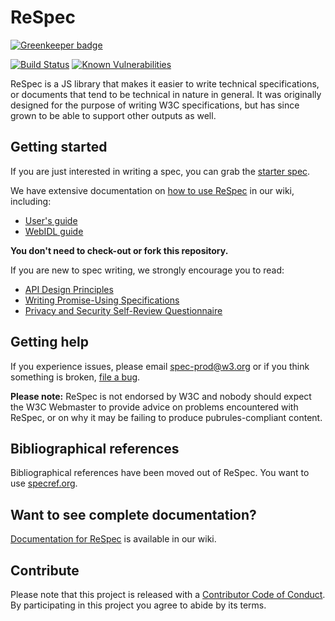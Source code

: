 # ReSpec

[![Greenkeeper badge](https://badges.greenkeeper.io/sglaser/respec.svg)](https://greenkeeper.io/)

[![Build Status](https://travis-ci.org/sglaser/respec.svg?branch=develop)](https://travis-ci.org/sglaser/respec)
[![Known Vulnerabilities](https://snyk.io/test/github/sglaser/respec/badge.svg)](https://snyk.io/test/github/sglaser/respec)

ReSpec is a JS library that makes it easier to write technical specifications, or documents
that tend to be technical in nature in general. It was originally designed for the purpose
of writing W3C specifications, but has since grown to be able to support other outputs as
well.

## Getting started

If you are just interested in writing a spec, you can grab the [starter spec](examples/starter.html).

We have extensive documentation on [how to use ReSpec](https://github.com/w3c/respec/wiki) in our wiki, including:  

  * [User's guide](https://github.com/w3c/respec/wiki/User's-Guide)
  * [WebIDL guide](https://github.com/w3c/respec/wiki/WebIDL-Guide)

**You don't need to check-out or fork this repository.**

If you are new to spec writing, we strongly encourage you to read:

  * [API Design Principles](https://w3ctag.github.io/design-principles/)
  * [Writing Promise-Using Specifications](https://www.w3.org/2001/tag/doc/promises-guide)
  * [Privacy and Security Self-Review Questionnaire](https://w3ctag.github.io/security-questionnaire/)

## Getting help

If you experience issues, please email [spec-prod@w3.org](mailto:spec-prod@w3.org) or
if you think something is broken, [file a bug](https://github.com/w3c/respec/issues).

**Please note:** ReSpec is not endorsed by W3C and nobody should expect the W3C Webmaster to provide advice on
problems encountered with ReSpec, or on why it may be failing to produce pubrules-compliant
content.

## Bibliographical references

Bibliographical references have been moved out of ReSpec. You want to use
[specref.org](http://www.specref.org/).

## Want to see complete documentation?

[Documentation for ReSpec](https://github.com/w3c/respec/wiki) is available in our wiki.

## Contribute
Please note that this project is released with a [Contributor Code of Conduct](CODE_OF_CONDUCT.md). By participating in this project you agree to abide by its terms.
